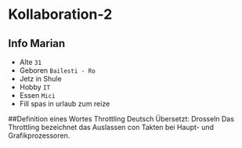 # Kollaboration-2


## Info Marian
- Alte `31`
- Geboren `Bailesti - Ro`
- Jetz in Shule 
- Hobby `IT`
- Essen `Mici`
- Fill spas in urlaub zum reize

##Definition eines Wortes
Throttling Deutsch Übersetzt: Drosseln
Das Throttling bezeichnet das Auslassen con Takten bei Haupt- und Grafikprozessoren.

